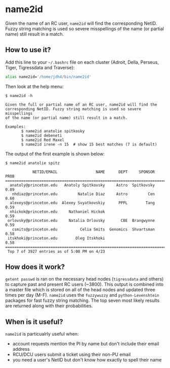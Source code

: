 # name2id

Given the name of an RC user, `name2id` will find the
corresponding NetID. Fuzzy string matching is used so severe misspellings
of the name (or partial name) still result in a match.

## How to use it?

Add this line to your `~/.bashrc` file on each cluster (Adroit, Della, Perseus, Tiger, Tigressdata and Traverse):

```bash
alias name2id='/home/jdh4/bin/name2id'
```

Then look at the help menu:

```
$ name2id -h

Given the full or partial name of an RC user, name2id will find the
corresponding NetID. Fuzzy string matching is used so severe misspellings
of the name (or partial name) still result in a match.

Examples:
       $ name2id anatolie spitkosky
       $ name2id debeneti
       $ name2id Red Maxel
       $ name2id irene -n 15  # show 15 best matches (7 is default)
```

The output of the first example is shown below:

```
$ name2id anatolie spitz

            NETID/EMAIL                 NAME      DEPT     SPONSOR  PROB
=========================================================================
  anatoly@princeton.edu   Anatoly Spitkovsky     Astro  Spitkovsky  0.89
   nhdiaz@princeton.edu         Natalie Diaz     Astro         Cen  0.60
  alexeys@princeton.edu  Alexey Svyatkovskiy      PPPL        Tang  0.59
  nhickok@princeton.edu     Nathaniel Hickok                        0.59
 orlovsky@princeton.edu     Natalia Orlovsky       CBE  Brangwynne  0.59
   csmits@princeton.edu          Celia Smits  Genomics  Shvartsman  0.58
 itskhoki@princeton.edu        Oleg Itskhoki                        0.58
=========================================================================
 Top 7 of 3927 entries as of 5:00 PM on 4/23
```

## How does it work?

`getent passwd` is ran on the necessary head nodes (`tigressdata` and others) to capture past and present RC users (~3800). This output is combined into a master file which is stored on all of the head nodes and updated three times per day (M-F). `name2id` uses the `fuzzywuzzy` and `python-Levenshtein` packages for fast fuzzy string matching. The top seven most likely results are returned along with their probabilities.

## When is it useful?

`name2id` is particualrly useful when:

+ account requests mention the PI by name but don't include their email address
+ RCU/DCU users submit a ticket using their non-PU email
+ you need a user's NetID but don't know how exactly to spell their name
